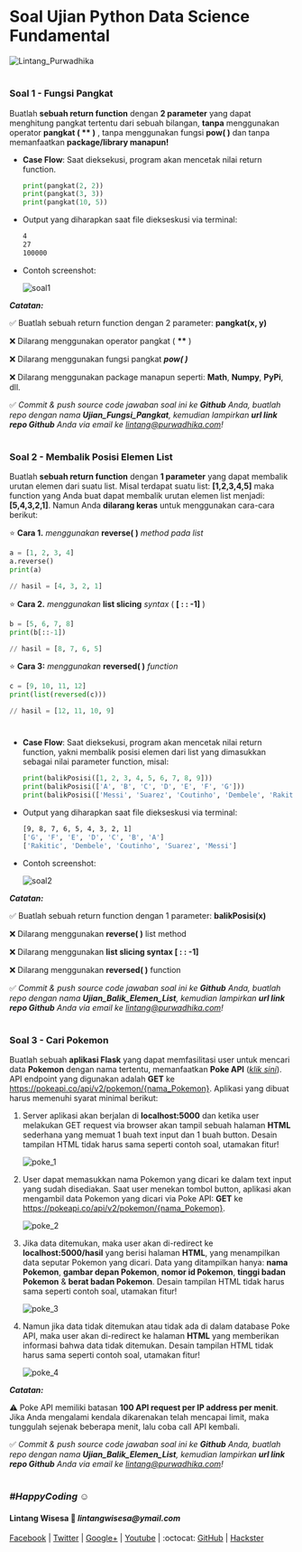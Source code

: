 # Soal Ujian Python Data Science Fundamental

![Lintang_Purwadhika](https://static.wixstatic.com/media/2e6af2_f69a4271c3534ae1869a7ed63e278b2b~mv2.png/v1/fill/w_246,h_39,al_c,usm_0.66_1.00_0.01/2e6af2_f69a4271c3534ae1869a7ed63e278b2b~mv2.png)

#

### **Soal 1 - Fungsi Pangkat**

Buatlah __sebuah return function__ dengan __2 parameter__ yang dapat menghitung pangkat tertentu dari sebuah bilangan, __tanpa__ menggunakan operator __pangkat ( ** )__ , tanpa menggunakan fungsi __pow( )__ dan tanpa memanfaatkan __package/library manapun!__

- __Case Flow__: Saat dieksekusi, program akan mencetak nilai return function.

    ```python
    print(pangkat(2, 2))
    print(pangkat(3, 3))
    print(pangkat(10, 5))
    ```

- Output yang diharapkan saat file diekseskusi via terminal:
  
    ```bash
    4
    27
    100000
    ```

- Contoh screenshot:

    ![soal1](./soal_1.png)

_**Catatan:**_ 

✅ Buatlah sebuah return function dengan 2 parameter: __pangkat(x, y)__

❌ Dilarang menggunakan operator pangkat ( __**__ )

❌ Dilarang menggunakan fungsi pangkat __*pow( )*__

❌ Dilarang menggunakan package manapun seperti: __Math__, __Numpy__, __PyPi__, dll.

✅ _Commit & push source code jawaban soal ini ke __Github__ Anda, buatlah repo dengan nama __Ujian_Fungsi_Pangkat__, kemudian lampirkan __url link repo Github__ Anda via email ke lintang@purwadhika.com!_

#

### **Soal 2 - Membalik Posisi Elemen List**

Buatlah __sebuah return function__ dengan __1 parameter__ yang dapat membalik urutan elemen dari suatu list. Misal terdapat suatu list: __[1,2,3,4,5]__ maka function yang Anda buat dapat membalik urutan elemen list menjadi: __[5,4,3,2,1]__. Namun Anda __dilarang keras__ untuk menggunakan cara-cara berikut:

⭐ __Cara 1.__ *menggunakan* __reverse( )__ *method pada list*
```python
a = [1, 2, 3, 4]
a.reverse()
print(a)

// hasil = [4, 3, 2, 1]
```

⭐ __Cara 2.__ *menggunakan* __list slicing__ *syntax* ( __[ : : -1]__ )
```python
b = [5, 6, 7, 8]
print(b[::-1])

// hasil = [8, 7, 6, 5]
```

⭐ __Cara 3:__ *menggunakan* __reversed( )__ *function*
```python
c = [9, 10, 11, 12]
print(list(reversed(c)))

// hasil = [12, 11, 10, 9]
```

#

- __Case Flow__: Saat dieksekusi, program akan mencetak nilai return function, yakni membalik posisi elemen dari list yang dimasukkan sebagai nilai parameter function, misal:

    ```python
    print(balikPosisi([1, 2, 3, 4, 5, 6, 7, 8, 9]))
    print(balikPosisi(['A', 'B', 'C', 'D', 'E', 'F', 'G']))
    print(balikPosisi(['Messi', 'Suarez', 'Coutinho', 'Dembele', 'Rakitic']))
    ```

- Output yang diharapkan saat file diekseskusi via terminal:
  
    ```bash
    [9, 8, 7, 6, 5, 4, 3, 2, 1]
    ['G', 'F', 'E', 'D', 'C', 'B', 'A']
    ['Rakitic', 'Dembele', 'Coutinho', 'Suarez', 'Messi']
    ```

- Contoh screenshot:

    ![soal2](./soal_2.png)

_**Catatan:**_ 

✅ Buatlah sebuah return function dengan 1 parameter: __balikPosisi(x)__

❌ Dilarang menggunakan __reverse( )__ list method

❌ Dilarang menggunakan __list slicing syntax [ : : -1]__

❌ Dilarang menggunakan __reversed( )__ function

✅ _Commit & push source code jawaban soal ini ke __Github__ Anda, buatlah repo dengan nama __Ujian_Balik_Elemen_List__, kemudian lampirkan __url link repo Github__ Anda via email ke lintang@purwadhika.com!_

#

### **Soal 3 - Cari Pokemon**

Buatlah sebuah __aplikasi Flask__ yang dapat memfasilitasi user untuk mencari data __Pokemon__ dengan nama tertentu, memanfaatkan __Poke API__ ([_klik sini_](https://pokeapi.co/)). API endpoint yang digunakan adalah __GET__ ke https://pokeapi.co/api/v2/pokemon/{nama_Pokemon}. Aplikasi yang dibuat harus memenuhi syarat minimal berikut:

1. Server aplikasi akan berjalan di __localhost:5000__ dan ketika user melakukan GET request via browser akan tampil sebuah halaman __HTML__ sederhana yang memuat 1 buah text input dan 1 buah button. Desain tampilan HTML tidak harus sama seperti contoh soal, utamakan fitur!

    ![poke_1](./poke_1.png)

2. User dapat memasukkan nama Pokemon yang dicari ke dalam text input yang sudah disediakan. Saat user menekan tombol button, aplikasi akan mengambil data Pokemon yang dicari via Poke API: __GET__ ke https://pokeapi.co/api/v2/pokemon/{nama_Pokemon}.

    ![poke_2](./poke_2.png)

3. Jika data ditemukan, maka user akan di-redirect ke __localhost:5000/hasil__ yang berisi halaman __HTML__, yang menampilkan data seputar Pokemon yang dicari. Data yang ditampilkan hanya: __nama Pokemon__, __gambar depan Pokemon__, __nomor id Pokemon__, __tinggi badan Pokemon__ & __berat badan Pokemon__. Desain tampilan HTML tidak harus sama seperti contoh soal, utamakan fitur!

    ![poke_3](./poke_3.png)

4. Namun jika data tidak ditemukan atau tidak ada di dalam database Poke API, maka user akan di-redirect ke halaman __HTML__ yang memberikan informasi bahwa data tidak ditemukan. Desain tampilan HTML tidak harus sama seperti contoh soal, utamakan fitur!

    ![poke_4](./poke_4.png)

_**Catatan:**_

⚠ Poke API memiliki batasan __100 API request per IP address per menit__. Jika Anda mengalami kendala dikarenakan telah mencapai limit, maka tunggulah sejenak beberapa menit, lalu coba call API kembali.

✅ _Commit & push source code jawaban soal ini ke __Github__ Anda, buatlah repo dengan nama __Ujian_Balik_Elemen_List__, kemudian lampirkan __url link repo Github__ Anda via email ke lintang@purwadhika.com!_

#

### *__#HappyCoding__* :relaxed:

#### Lintang Wisesa :love_letter: _lintangwisesa@ymail.com_

[Facebook](https://www.facebook.com/lintangbagus) | 
[Twitter](https://twitter.com/Lintang_Wisesa) |
[Google+](https://plus.google.com/u/0/+LintangWisesa1) |
[Youtube](https://www.youtube.com/user/lintangbagus) | 
:octocat: [GitHub](https://github.com/LintangWisesa) |
[Hackster](https://www.hackster.io/lintangwisesa)